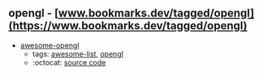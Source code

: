 opengl - [www.bookmarks.dev/tagged/opengl](https://www.bookmarks.dev/tagged/opengl)
---
* [awesome-opengl](https://github.com/eug/awesome-opengl#readme)
    * tags: [awesome-list](../tagged/awesome-list.md), [opengl](../tagged/opengl.md)
    * :octocat: [source code](https://github.com/eug/awesome-opengl#readme)
